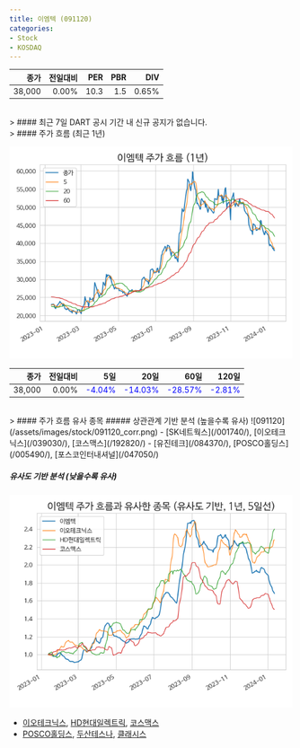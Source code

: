 ```yaml
---
title: 이엠텍 (091120)
categories:
- Stock
- KOSDAQ
---
```


|종가|전일대비|PER|PBR|DIV|
|---:|-------:|--:|--:|--:|
|38,000|0.00%|10.3|1.5|0.65%|

<!-- more -->

<br>
> #### 최근 7일 DART 공시
기간 내 신규 공지가 없습니다.

<br>
> #### 주가 흐름 (최근 1년)

![091120](/assets/images/stock/091120.png)

|종가|전일대비|5일|20일|60일|120일|
|---:|-------:|--:|---:|---:|----:|
|38,000|0.00%|<span style="color: blue">-4.04%</span>|<span style="color: blue">-14.03%</span>|<span style="color: blue">-28.57%</span>|<span style="color: blue">-2.81%</span>|

<br>
> #### 주가 흐름 유사 종목
##### 상관관계 기반 분석 (높을수록 유사)
![091120](/assets/images/stock/091120_corr.png)
- [SK네트웍스](/001740/), [이오테크닉스](/039030/), [코스맥스](/192820/)
- [유진테크](/084370/), [POSCO홀딩스](/005490/), [포스코인터내셔널](/047050/)

##### 유사도 기반 분석 (낮을수록 유사)	
![091120](/assets/images/stock/091120_sim.png)
- [이오테크닉스](/039030/), [HD현대일렉트릭](/267260/), [코스맥스](/192820/)
- [POSCO홀딩스](/005490/), [두산테스나](/131970/), [클래시스](/214150/)